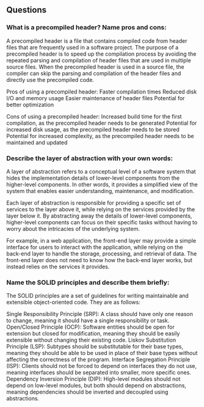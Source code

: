 ## Questions

### What is a precompiled header? Name pros and cons:
A precompiled header is a file that contains compiled code from header files that are frequently used in a software project. The purpose of a precompiled header is to speed up the compilation process by avoiding the repeated parsing and compilation of header files that are used in multiple source files. When the precompiled header is used in a source file, the compiler can skip the parsing and compilation of the header files and directly use the precompiled code.

Pros of using a precompiled header:
Faster compilation times
Reduced disk I/O and memory usage
Easier maintenance of header files
Potential for better optimization

Cons of using a precompiled header:
Increased build time for the first compilation, as the precompiled header needs to be generated
Potential for increased disk usage, as the precompiled header needs to be stored
Potential for increased complexity, as the precompiled header needs to be maintained and updated

### Describe the layer of abstraction with your own words:
A layer of abstraction refers to a conceptual level of a software system that hides the implementation details of lower-level components from the higher-level components. In other words, it provides a simplified view of the system that enables easier understanding, maintenance, and modification.

Each layer of abstraction is responsible for providing a specific set of services to the layer above it, while relying on the services provided by the layer below it. By abstracting away the details of lower-level components, higher-level components can focus on their specific tasks without having to worry about the intricacies of the underlying system.

For example, in a web application, the front-end layer may provide a simple interface for users to interact with the application, while relying on the back-end layer to handle the storage, processing, and retrieval of data. The front-end layer does not need to know how the back-end layer works, but instead relies on the services it provides.

### Name the SOLID principles and describe them briefly:
The SOLID principles are a set of guidelines for writing maintainable and extensible object-oriented code. They are as follows:

Single Responsibility Principle (SRP): A class should have only one reason to change, meaning it should have a single responsibility or task.
Open/Closed Principle (OCP): Software entities should be open for extension but closed for modification, meaning they should be easily extensible without changing their existing code.
Liskov Substitution Principle (LSP): Subtypes should be substitutable for their base types, meaning they should be able to be used in place of their base types without affecting the correctness of the program.
Interface Segregation Principle (ISP): Clients should not be forced to depend on interfaces they do not use, meaning interfaces should be separated into smaller, more specific ones.
Dependency Inversion Principle (DIP): High-level modules should not depend on low-level modules, but both should depend on abstractions, meaning dependencies should be inverted and decoupled using abstractions.
